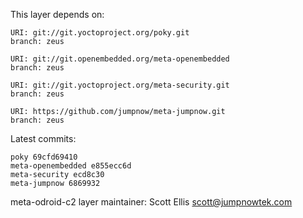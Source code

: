 This layer depends on:

    URI: git://git.yoctoproject.org/poky.git
    branch: zeus

    URI: git://git.openembedded.org/meta-openembedded
    branch: zeus

    URI: git://git.yoctoproject.org/meta-security.git
    branch: zeus

    URI: https://github.com/jumpnow/meta-jumpnow.git
    branch: zeus

Latest commits:

    poky 69cfd69410
    meta-openembedded e855ecc6d
    meta-security ecd8c30
    meta-jumpnow 6869932

meta-odroid-c2 layer maintainer: Scott Ellis <scott@jumpnowtek.com>
